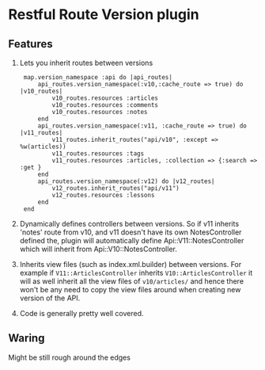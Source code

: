 # Restful Route Version plugin #

Features
----------

1. Lets you inherit routes between versions

        map.version_namespace :api do |api_routes|
            api_routes.version_namespace(:v10,:cache_route => true) do |v10_routes|
                v10_routes.resources :articles
                v10_routes.resources :comments
                v10_routes.resources :notes
            end
            api_routes.version_namespace(:v11, :cache_route => true) do |v11_routes|
                v11_routes.inherit_routes("api/v10", :except => %w(articles))
                v11_routes.resources :tags
                v11_routes.resources :articles, :collection => {:search => :get }
            end
            api_routes.version_namespace(:v12) do |v12_routes|
                v12_routes.inherit_routes("api/v11")
                v12_routes.resources :lessons
            end
        end

2. Dynamically defines controllers between versions. So if v11 inherits 'notes' route
   from v10, and v11 doesn't have its own NotesController defined the, plugin will
   automatically define Api::V11::NotesController which will inherit from Api::V10::NotesController.


3. Inherits view files (such as index.xml.builder) between versions. For example if `V11::ArticlesController`
   inherits `V10::ArticlesController` it will as well inherit all the view files of `v10/articles/`
   and hence there won't be any need to copy the view files around when creating new version of the API.

4. Code is generally pretty well covered.

Waring
----------

Might be still rough around the edges
  

   

